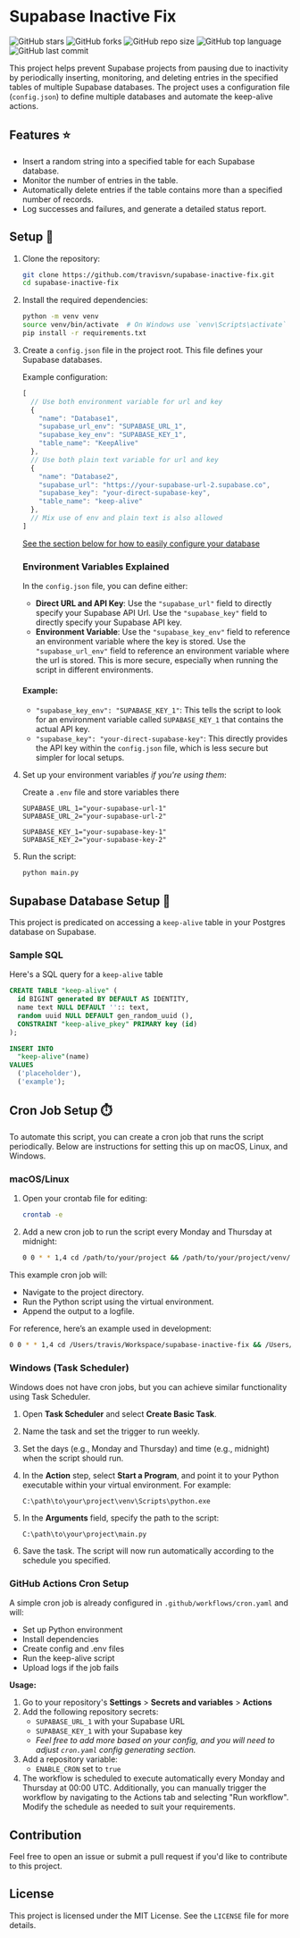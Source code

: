 # Supabase Inactive Fix

![GitHub stars](https://img.shields.io/github/stars/travisvn/supabase-inactive-fix?style=social)
![GitHub forks](https://img.shields.io/github/forks/travisvn/supabase-inactive-fix?style=social)
![GitHub repo size](https://img.shields.io/github/repo-size/travisvn/supabase-inactive-fix)
![GitHub top language](https://img.shields.io/github/languages/top/travisvn/supabase-inactive-fix)
![GitHub last commit](https://img.shields.io/github/last-commit/travisvn/supabase-inactive-fix?color=red)

This project helps prevent Supabase projects from pausing due to inactivity by periodically inserting, monitoring, and deleting entries in the specified tables of multiple Supabase databases. The project uses a configuration file (`config.json`) to define multiple databases and automate the keep-alive actions.

## Features ⭐️

- Insert a random string into a specified table for each Supabase database.
- Monitor the number of entries in the table.
- Automatically delete entries if the table contains more than a specified number of records.
- Log successes and failures, and generate a detailed status report.

## Setup 🚀

1. Clone the repository:
    
    ```bash
    git clone https://github.com/travisvn/supabase-inactive-fix.git
    cd supabase-inactive-fix
    ```
    
2. Install the required dependencies:
    
    ```bash
    python -m venv venv
    source venv/bin/activate  # On Windows use `venv\Scripts\activate`
    pip install -r requirements.txt
    ```
    
3. Create a `config.json` file in the project root. This file defines your Supabase databases. 

   
    Example configuration:
    
    ```js
    [
      // Use both environment variable for url and key
      {
        "name": "Database1",
        "supabase_url_env": "SUPABASE_URL_1",
        "supabase_key_env": "SUPABASE_KEY_1",
        "table_name": "KeepAlive"
      },
      // Use both plain text variable for url and key
      {
        "name": "Database2",
        "supabase_url": "https://your-supabase-url-2.supabase.co",
        "supabase_key": "your-direct-supabase-key",
        "table_name": "keep-alive"
      },
      // Mix use of env and plain text is also allowed
    ]
    ```

    [See the section below for how to easily configure your database](#supabase-database-setup)
    
    ### Environment Variables Explained
    
    In the `config.json` file, you can define either:
    
    - **Direct URL and API Key**: Use the `"supabase_url"` field to directly specify your Supabase API Url. Use the `"supabase_key"` field to directly specify your Supabase API key.
    - **Environment Variable**: Use the `"supabase_key_env"` field to reference an environment variable where the key is stored. Use the `"supabase_url_env"` field to reference an environment variable where the url is stored. This is more secure, especially when running the script in different environments.
    
    #### Example:
    
    - `"supabase_key_env": "SUPABASE_KEY_1"`: This tells the script to look for an environment variable called `SUPABASE_KEY_1` that contains the actual API key.
    - `"supabase_key": "your-direct-supabase-key"`: This directly provides the API key within the `config.json` file, which is less secure but simpler for local setups.

4. Set up your environment variables _if you're using them_:
    
    Create a `.env` file and store variables there
    
    ```
    SUPABASE_URL_1="your-supabase-url-1"
    SUPABASE_URL_2="your-supabase-url-2"

    SUPABASE_KEY_1="your-supabase-key-1"
    SUPABASE_KEY_2="your-supabase-key-2"
    ```
    
5. Run the script:
    
    ```bash
    python main.py
    ```

## Supabase Database Setup 🔧

This project is predicated on accessing a `keep-alive` table in your Postgres database on Supabase. 

### Sample SQL 

Here's a SQL query for a `keep-alive` table 

```sql
CREATE TABLE "keep-alive" (
  id BIGINT generated BY DEFAULT AS IDENTITY,
  name text NULL DEFAULT '':: text,
  random uuid NULL DEFAULT gen_random_uuid (),
  CONSTRAINT "keep-alive_pkey" PRIMARY key (id)
);

INSERT INTO
  "keep-alive"(name)
VALUES
  ('placeholder'),
  ('example');
```
    

## Cron Job Setup ⏱️

To automate this script, you can create a cron job that runs the script periodically. Below are instructions for setting this up on macOS, Linux, and Windows.

### macOS/Linux

1. Open your crontab file for editing:
    
    ```bash
    crontab -e
    ```
    
2. Add a new cron job to run the script every Monday and Thursday at midnight:
    
    ```bash
    0 0 * * 1,4 cd /path/to/your/project && /path/to/your/project/venv/bin/python main.py >> /path/to/your/project/logfile.log 2>&1
    ```
    

This example cron job will:

- Navigate to the project directory.
- Run the Python script using the virtual environment.
- Append the output to a logfile.

For reference, here’s an example used in development:

```bash
0 0 * * 1,4 cd /Users/travis/Workspace/supabase-inactive-fix && /Users/travis/Workspace/supabase-inactive-fix/venv/bin/python main.py >> /Users/travis/Workspace/supabase-inactive-fix/logfile.log 2>&1
```

### Windows (Task Scheduler)

Windows does not have cron jobs, but you can achieve similar functionality using Task Scheduler.

1. Open **Task Scheduler** and select **Create Basic Task**.
    
2. Name the task and set the trigger to run weekly.
    
3. Set the days (e.g., Monday and Thursday) and time (e.g., midnight) when the script should run.
    
4. In the **Action** step, select **Start a Program**, and point it to your Python executable within your virtual environment. For example:
    
    ```vbnet
    C:\path\to\your\project\venv\Scripts\python.exe
    ```
    
5. In the **Arguments** field, specify the path to the script:
    
    ```vbnet
    C:\path\to\your\project\main.py
    ```
    
6. Save the task. The script will now run automatically according to the schedule you specified.
    
### GitHub Actions Cron Setup

A simple cron job is already configured in `.github/workflows/cron.yaml` and will:
- Set up Python environment
- Install dependencies
- Create config and .env files
- Run the keep-alive script
- Upload logs if the job fails

**Usage:**

1. Go to your repository's **Settings** > **Secrets and variables** > **Actions**
2. Add the following repository secrets:
   - `SUPABASE_URL_1` with your Supabase URL
   - `SUPABASE_KEY_1` with your Supabase key
   - _Feel free to add more based on your config, and you will need to adjust `cron.yaml` config generating section._
3. Add a repository variable:
   - `ENABLE_CRON` set to `true`
4. The workflow is scheduled to execute automatically every Monday and Thursday at 00:00 UTC. Additionally, you can manually trigger the workflow by navigating to the Actions tab and selecting "Run workflow". Modify the schedule as needed to suit your requirements.

## Contribution

Feel free to open an issue or submit a pull request if you'd like to contribute to this project.

## License

This project is licensed under the MIT License. See the `LICENSE` file for more details.
